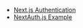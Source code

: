 - [Next.js Authentication](https://youtu.be/AdcktATbd-I?t=785)
- [NextAuth.js Example](https://next-auth.js.org/getting-started/example)
